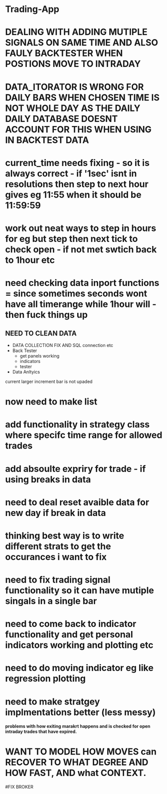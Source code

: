 # Trading-App

# DEALING WITH ADDING MUTIPLE SIGNALS ON SAME TIME AND ALSO FAULY BACKTESTER WHEN POSTIONS MOVE TO INTRADAY 
#    DATA_ITORATOR IS WRONG FOR DAILY BARS WHEN CHOSEN TIME IS NOT WHOLE DAY AS THE DAILY DAILY DATABASE DOESNT ACCOUNT FOR THIS WHEN USING IN BACKTEST DATA

# current_time needs fixing - so it is always correct - if '1sec' isnt in resolutions then step to next hour gives eg 11:55 when it should be 11:59:59

# work out neat ways to step in hours for eg but step then next tick to check open - if not met swtich back to 1hour etc 

# need checking data inport functions =  since sometimes seconds wont have all timerange while 1hour will - then fuck things up 


## NEED TO CLEAN DATA
- DATA COLLECTION FIX AND SQL connection etc
- Back Tester
    - get panels working
    - indicators
    - tester
- Data Anltyics

current larger increment bar is not upaded

# now need to make list
# add functionality in strategy class where specifc time range for allowed trades 
#  add absoulte expriry for trade - if using breaks in data
# need to deal reset avaible data for new day if break in data 
#  thinking best way is to write different strats to get the occurances i want to fix 
# need to fix trading signal functionality so it can have mutiple singals in a single bar
# need to come back to indicator functionality and get personal indicators working and plotting etc 
# need to do moving indicator eg like regression plotting
# need to make stratgey implmentations better (less messy)
#### problems with how exiting marakrt happens and is checked for open intraday trades that have expired. 
# WANT TO MODEL HOW  MOVES can RECOVER TO WHAT DEGREE AND HOW FAST, AND what CONTEXT.
#FIX BROKER